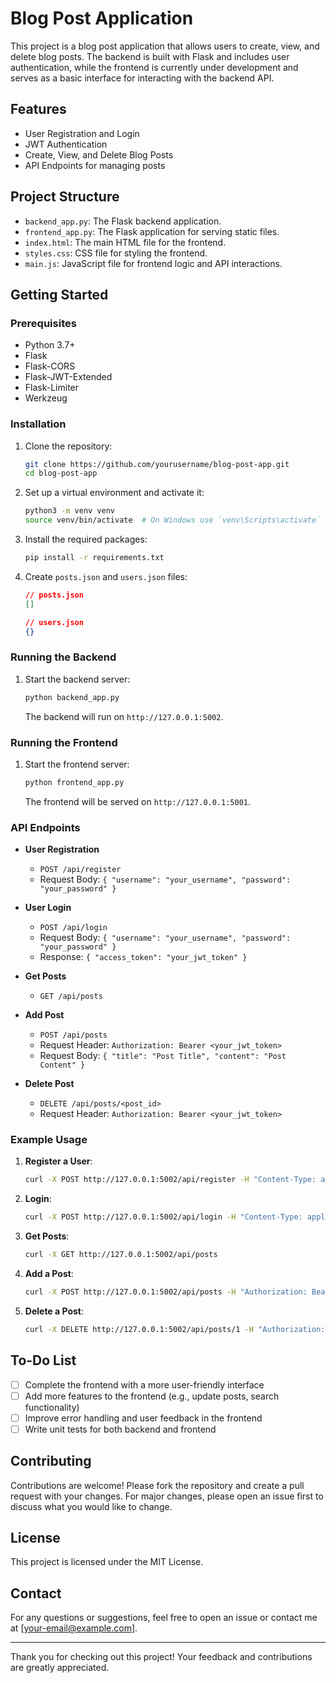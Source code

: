 # Blog Post Application

This project is a blog post application that allows users to create, view, and delete blog posts. The backend is built with Flask and includes user authentication, while the frontend is currently under development and serves as a basic interface for interacting with the backend API.

## Features

- User Registration and Login
- JWT Authentication
- Create, View, and Delete Blog Posts
- API Endpoints for managing posts

## Project Structure

- `backend_app.py`: The Flask backend application.
- `frontend_app.py`: The Flask application for serving static files.
- `index.html`: The main HTML file for the frontend.
- `styles.css`: CSS file for styling the frontend.
- `main.js`: JavaScript file for frontend logic and API interactions.

## Getting Started

### Prerequisites

- Python 3.7+
- Flask
- Flask-CORS
- Flask-JWT-Extended
- Flask-Limiter
- Werkzeug

### Installation

1. Clone the repository:
    ```bash
    git clone https://github.com/yourusername/blog-post-app.git
    cd blog-post-app
    ```

2. Set up a virtual environment and activate it:
    ```bash
    python3 -m venv venv
    source venv/bin/activate  # On Windows use `venv\Scripts\activate`
    ```

3. Install the required packages:
    ```bash
    pip install -r requirements.txt
    ```

4. Create `posts.json` and `users.json` files:
    ```json
    // posts.json
    []

    // users.json
    {}
    ```

### Running the Backend

1. Start the backend server:
    ```bash
    python backend_app.py
    ```
    The backend will run on `http://127.0.0.1:5002`.

### Running the Frontend

1. Start the frontend server:
    ```bash
    python frontend_app.py
    ```
    The frontend will be served on `http://127.0.0.1:5001`.

### API Endpoints

- **User Registration**
    - `POST /api/register`
    - Request Body: `{ "username": "your_username", "password": "your_password" }`

- **User Login**
    - `POST /api/login`
    - Request Body: `{ "username": "your_username", "password": "your_password" }`
    - Response: `{ "access_token": "your_jwt_token" }`

- **Get Posts**
    - `GET /api/posts`

- **Add Post**
    - `POST /api/posts`
    - Request Header: `Authorization: Bearer <your_jwt_token>`
    - Request Body: `{ "title": "Post Title", "content": "Post Content" }`

- **Delete Post**
    - `DELETE /api/posts/<post_id>`
    - Request Header: `Authorization: Bearer <your_jwt_token>`

### Example Usage

1. **Register a User**:
    ```bash
    curl -X POST http://127.0.0.1:5002/api/register -H "Content-Type: application/json" -d '{"username": "testuser", "password": "testpassword"}'
    ```

2. **Login**:
    ```bash
    curl -X POST http://127.0.0.1:5002/api/login -H "Content-Type: application/json" -d '{"username": "testuser", "password": "testpassword"}'
    ```

3. **Get Posts**:
    ```bash
    curl -X GET http://127.0.0.1:5002/api/posts
    ```

4. **Add a Post**:
    ```bash
    curl -X POST http://127.0.0.1:5002/api/posts -H "Authorization: Bearer your_jwt_token" -H "Content-Type: application/json" -d '{"title": "My First Post", "content": "This is the content of my first post."}'
    ```

5. **Delete a Post**:
    ```bash
    curl -X DELETE http://127.0.0.1:5002/api/posts/1 -H "Authorization: Bearer your_jwt_token"
    ```

## To-Do List

- [ ] Complete the frontend with a more user-friendly interface
- [ ] Add more features to the frontend (e.g., update posts, search functionality)
- [ ] Improve error handling and user feedback in the frontend
- [ ] Write unit tests for both backend and frontend

## Contributing

Contributions are welcome! Please fork the repository and create a pull request with your changes. For major changes, please open an issue first to discuss what you would like to change.

## License

This project is licensed under the MIT License.

## Contact

For any questions or suggestions, feel free to open an issue or contact me at [your-email@example.com].

---

Thank you for checking out this project! Your feedback and contributions are greatly appreciated.
